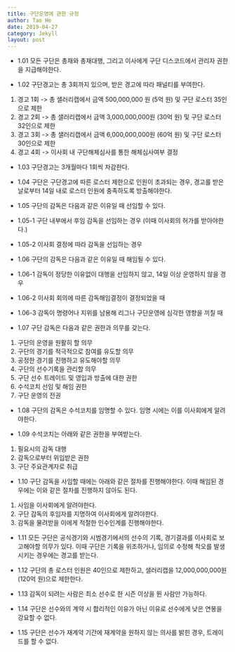 ```yaml
---
title: 구단운영에 관한 규정
author: Tao He
date: 2019-04-27
category: Jekyll
layout: post
---
```


+ 1.01 모든 구단은 총재와 총재대행, 그리고 이사에게 구단 디스코드에서 관리자 권한을 지급해야한다.

+ 1.02 구단경고는 총 3회까지 있으며, 받은 경고에 따라 패널티를 부여한다.
1. 경고 1회 -> 총 샐러리캡에서 금액 500,000,000 원 (5억 원) 및 구단 로스터 35인으로 제한
2. 경고 2회 -> 총 샐러리캡에서 금액 3,000,000,000원 (30억 원) 및 구단 로스터 32인으로 제한
3. 경고 3회 -> 총 샐러리캡에서 금액 6,000,000,000원 (60억 원) 및 구단 로스터 30인으로 제한
4. 경고 4회 -> 이사회 내 구단해체심사를 통한 해체심사여부 결정

+ 1.03 구단경고는 3개월마다 1회씩 차감한다.

+ 1.04 구단은 구단경고에 따른 로스터 제한으로 인원이 초과되는 경우, 경고를 받은 날로부터 14일 내로 로스터 인원에 충족하도록 방출해야한다.

+ 1.05 구단의 감독은 다음과 같은 이유일 때 선임할 수 있다.
+ 1.05-1 구단 내부에서 후임 감독을 선임하는 경우 (이때 이사회의 허가를 받아야한다.)
+ 1.05-2 이사회 결정에 따라 감독을 선임하는 경우

+ 1.06 구단의 감독은 다음과 같은 이유일 때 해임될 수 있다.
+ 1.06-1 감독이 정당한 이유없이 대행을 선임하지 않고, 14일 이상 운영하지 않을 경우
+ 1.06-2 이사회 회의에 따른 감독해임결정이 결정되었을 때
+ 1.06-3 감독이 명령어나 지위를 남용해 리그나 구단운영에 심각한 영향을 끼칠 때

+ 1.07 구단 감독은 다음과 같은 권한과 의무를 갖는다.
1. 구단의 운영을 원활히 할 의무
2. 구단의 경기를 적극적으로 참여를 유도할 의무
3. 공정한 경기를 진행하고 유도해야할 의무
4. 구단의 선수기록을 관리할 의무
5. 구단 선수 트레이드 및 영입과 방출에 대한 권한
6. 수석코치 선임 및 해임 권한
7. 구단 운영의 전권

+ 1.08 구단의 감독은 수석코치를 임명할 수 있다. 임명 시에는 이를 이사회에게 알려야한다.

+ 1.09 수석코치는 아래와 같은 권한을 부여받는다.
1. 필요시의 감독 대행
2. 감독으로부터 위임받은 권한
3. 구단 주요관계자로 취급

+ 1.10 구단 감독을 사임할 때에는 아래와 같은 절차를 진행해야한다. 이때 해임된 경우에는 이와 같은 절차를 진행하지 않아도 된다.
1. 사임을 이사회에게 알려야한다.
2. 구단 감독의 후임자를 지명하여 이사회에게 알려야한다.
3. 감독을 물려받을 이에게 적절한 인수인계를 진행해야한다.

+ 1.11 모든 구단은 공식경기와 시범경기에서의 선수의 기록, 경기결과를 이사회로 보고해야할 의무가 있다. 이때 구단은 기록을 위조하거나, 임의로 수정해 착오를 발생시키는 경우에는 경고를 받는다.

+ 1.12 구단의 총 로스터 인원은 40인으로 제한하고, 샐러리캡을 12,000,000,000원 (120억 원)으로 제한한다.

+ 1.13 감독이 되려는 사람은 최소 선수로 한 시즌 이상을 뛴 사람만 가능하다.

+ 1.14 구단은 선수와의 계약 시 합리적인 이유가 아닌 이유로 선수에게 낮은 연봉을 강요할 수 없다.

+ 1.15 구단은 선수가 재계약 기간에 재계약을 원하지 않는 의사를 밝힌 경우, 트레이드를 할 수 없다. 
